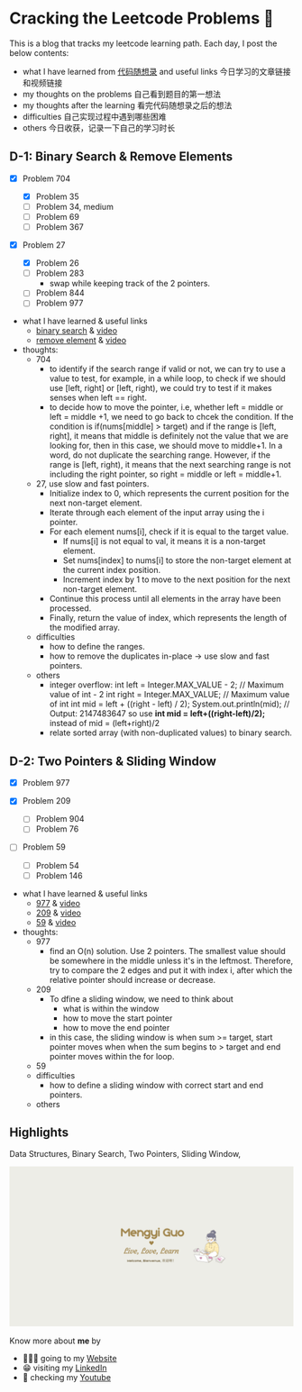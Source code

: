 # Cracking the Leetcode Problems 🥳

This is a blog that tracks my leetcode learning path. Each day, I post the below contents:

- what I have learned from [代码随想录](https://programmercarl.com/%E6%95%B0%E7%BB%84%E7%90%86%E8%AE%BA%E5%9F%BA%E7%A1%80.html) and useful links 今日学习的文章链接和视频链接
- my thoughts on the problems 自己看到题目的第一想法
- my thoughts after the learning 看完代码随想录之后的想法
- difficulties 自己实现过程中遇到哪些困难
- others 今日收获，记录一下自己的学习时长

## D-1: Binary Search & Remove Elements

- [x] Problem 704
  - [x] Problem 35
  - [ ] Problem 34, medium
  - [ ] Problem 69
  - [ ] Problem 367
- [x] Problem 27

  - [x] Problem 26
  - [ ] Problem 283
    - swap while keeping track of the 2 pointers.
  - [ ] Problem 844
  - [ ] Problem 977

- what I have learned & useful links
  - [binary search](https://programmercarl.com/0704.%E4%BA%8C%E5%88%86%E6%9F%A5%E6%89%BE.html) & [video](https://www.bilibili.com/video/BV1fA4y1o715/)
  - [remove element](https://programmercarl.com/0027.%E7%A7%BB%E9%99%A4%E5%85%83%E7%B4%A0.html) & [video](https://www.bilibili.com/video/BV12A4y1Z7LP/?spm_id_from=333.788&vd_source=d216e0483cb2bc8d1140b35f1674e41d)
- thoughts:
  - 704
    - to identify if the search range if valid or not, we can try to use a value to test, for example, in a while loop, to check if we should use [left, right] or [left, right), we could try to test if it makes senses when left == right.
    - to decide how to move the pointer, i.e, whether left = middle or left = middle +1, we need to go back to chcek the condition. If the condition is if(nums[middle] > target) and if the range is [left, right], it means that middle is definitely not the value that we are looking for, then in this case, we should move to middle+1. In a word, do not duplicate the searching range. However, if the range is [left, right), it means that the next searching range is not including the right pointer, so right = middle or left = middle+1.
  - 27, use slow and fast pointers.
    - Initialize index to 0, which represents the current position for the next non-target element.
    - Iterate through each element of the input array using the i pointer.
    - For each element nums[i], check if it is equal to the target value.
      - If nums[i] is not equal to val, it means it is a non-target element.
      - Set nums[index] to nums[i] to store the non-target element at the current index position.
      - Increment index by 1 to move to the next position for the next non-target element.
    - Continue this process until all elements in the array have been processed.
    - Finally, return the value of index, which represents the length of the modified array.
  - difficulties
    - how to define the ranges.
    - how to remove the duplicates in-place -> use slow and fast pointers.
  - others
    - integer overflow:
      int left = Integer.MAX_VALUE - 2; // Maximum value of int - 2
      int right = Integer.MAX_VALUE; // Maximum value of int
      int mid = left + ((right - left) / 2);
      System.out.println(mid); // Output: 2147483647
      so use **int mid = left+((right-left)/2);** instead of mid = (left+right)/2
    - relate sorted array (with non-duplicated values) to binary search.

## D-2: Two Pointers & Sliding Window

- [x] Problem 977
- [x] Problem 209
  - [ ] Problem 904
  - [ ] Problem 76
- [ ] Problem 59

  - [ ] Problem 54
  - [ ] Problem 146

- what I have learned & useful links
  - [977](https://programmercarl.com/0977.%E6%9C%89%E5%BA%8F%E6%95%B0%E7%BB%84%E7%9A%84%E5%B9%B3%E6%96%B9.html) & [video](https://www.bilibili.com/video/BV1QB4y1D7ep)
  - [209](https://programmercarl.com/0209.%E9%95%BF%E5%BA%A6%E6%9C%80%E5%B0%8F%E7%9A%84%E5%AD%90%E6%95%B0%E7%BB%84.html) & [video](https://www.bilibili.com/video/BV1tZ4y1q7XE)
  - [59]() & [video]()
- thoughts:
  - 977
    - find an O(n) solution. Use 2 pointers. The smallest value should be somewhere in the middle unless it's in the leftmost. Therefore, try to compare the 2 edges and put it with index i, after which the relative pointer should increase or decrease.
  - 209
    - To dfine a sliding window, we need to think about
      - what is within the window
      - how to move the start pointer
      - how to move the end pointer
    - in this case, the sliding window is when sum >= target, start pointer moves when when the sum begins to > target and end pointer moves within the for loop.
  - 59
  - difficulties
    - how to define a sliding window with correct start and end pointers.
  - others

## Highlights

Data Structures, Binary Search, Two Pointers, Sliding Window,

![Mengyi Cartoon Pic](/Live,%20Love,%20Learn.png)

Know more about **me** by

- 🙋🏻‍♀️ going to my [Website](https://mengyig.github.io/#)
- 😁 visiting my [LinkedIn](https://www.linkedin.com/in/mengyi-guo/)
- 🎥 checking my [Youtube](https://www.youtube.com/channel/UCu7Q8pfeEvjgTxVyj7YVxHw)

